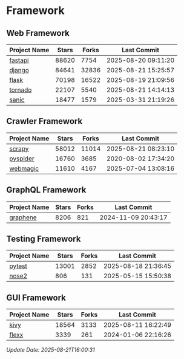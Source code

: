 # Framework

## Web Framework
| Project Name | Stars | Forks | Last Commit |
| ------------ | ----- | ----- | ----------- |
| [fastapi](https://github.com/fastapi/fastapi) | 88620 | 7754 | 2025-08-20 09:11:20 |
| [django](https://github.com/django/django) | 84641 | 32836 | 2025-08-21 15:25:57 |
| [flask](https://github.com/pallets/flask) | 70198 | 16522 | 2025-08-19 21:09:56 |
| [tornado](https://github.com/tornadoweb/tornado) | 22107 | 5540 | 2025-08-21 14:14:13 |
| [sanic](https://github.com/sanic-org/sanic) | 18477 | 1579 | 2025-03-31 21:19:26 |

## Crawler Framework
| Project Name | Stars | Forks | Last Commit |
| ------------ | ----- | ----- | ----------- |
| [scrapy](https://github.com/scrapy/scrapy) | 58012 | 11014 | 2025-08-21 08:23:10 |
| [pyspider](https://github.com/binux/pyspider) | 16760 | 3685 | 2020-08-02 17:34:20 |
| [webmagic](https://github.com/code4craft/webmagic) | 11610 | 4167 | 2025-07-04 13:08:16 |

## GraphQL Framework
| Project Name | Stars | Forks | Last Commit |
| ------------ | ----- | ----- | ----------- |
| [graphene](https://github.com/graphql-python/graphene) | 8206 | 821 | 2024-11-09 20:43:17 |

## Testing Framework
| Project Name | Stars | Forks | Last Commit |
| ------------ | ----- | ----- | ----------- |
| [pytest](https://github.com/pytest-dev/pytest) | 13001 | 2852 | 2025-08-18 21:36:45 |
| [nose2](https://github.com/nose-devs/nose2) | 806 | 131 | 2025-05-15 15:50:38 |

## GUI Framework
| Project Name | Stars | Forks | Last Commit |
| ------------ | ----- | ----- | ----------- |
| [kivy](https://github.com/kivy/kivy) | 18564 | 3133 | 2025-08-11 16:22:49 |
| [flexx](https://github.com/flexxui/flexx) | 3339 | 261 | 2024-01-06 22:16:26 |

*Update Date: 2025-08-21T16:00:31*